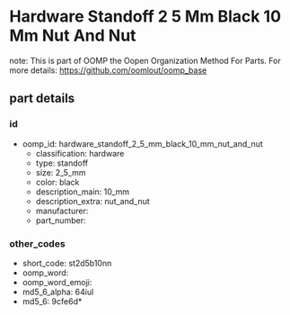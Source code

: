 # Hardware Standoff 2 5 Mm Black 10 Mm Nut And Nut  

note: This is part of OOMP the Oopen Organization Method For Parts. For more details: https://github.com/oomlout/oomp_base

##  part details





### id
* oomp_id: hardware_standoff_2_5_mm_black_10_mm_nut_and_nut
  * classification: hardware
  * type: standoff
  * size: 2_5_mm
  * color: black
  * description_main: 10_mm
  * description_extra: nut_and_nut
  * manufacturer: 
  * part_number: 

### other_codes
* short_code: st2d5b10nn
* oomp_word: 
* oomp_word_emoji: 
* md5_6_alpha: 64iul
* md5_6: 9cfe6d* 